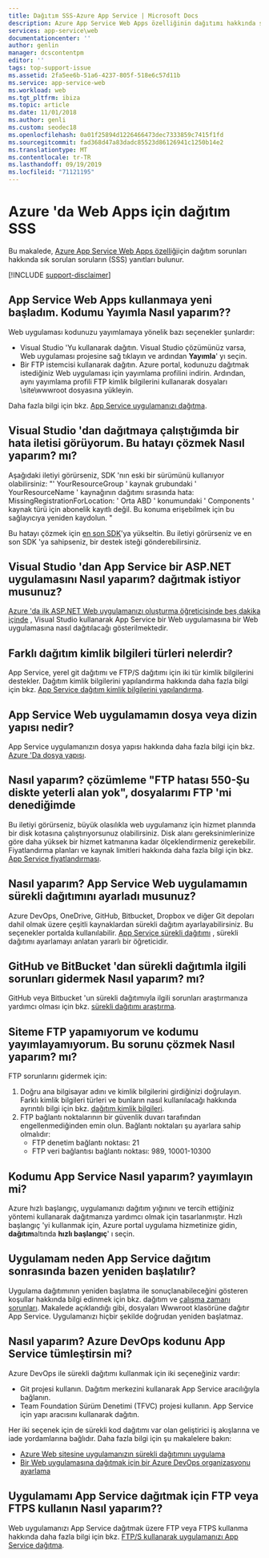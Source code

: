 ```yaml
---
title: Dağıtım SSS-Azure App Service | Microsoft Docs
description: Azure App Service Web Apps özelliğinin dağıtımı hakkında sık sorulan soruların yanıtlarını alın.
services: app-service\web
documentationcenter: ''
author: genlin
manager: dcscontentpm
editor: ''
tags: top-support-issue
ms.assetid: 2fa5ee6b-51a6-4237-805f-518e6c57d11b
ms.service: app-service-web
ms.workload: web
ms.tgt_pltfrm: ibiza
ms.topic: article
ms.date: 11/01/2018
ms.author: genli
ms.custom: seodec18
ms.openlocfilehash: 0a01f25894d1226466473dec7333859c7415f1fd
ms.sourcegitcommit: fad368d47a83dadc85523d86126941c1250b14e2
ms.translationtype: MT
ms.contentlocale: tr-TR
ms.lasthandoff: 09/19/2019
ms.locfileid: "71121195"
---
```

# <a name="deployment-faqs-for-web-apps-in-azure"></a>Azure 'da Web Apps için dağıtım SSS

Bu makalede, [Azure App Service Web Apps özelliği](https://azure.microsoft.com/services/app-service/web/)için dağıtım sorunları hakkında sık sorulan soruların (SSS) yanıtları bulunur.

[!INCLUDE [support-disclaimer](../../includes/support-disclaimer.md)]

## <a name="i-am-just-getting-started-with-app-service-web-apps-how-do-i-publish-my-code"></a>App Service Web Apps kullanmaya yeni başladım. Kodumu Yayımla Nasıl yaparım??

Web uygulaması kodunuzu yayımlamaya yönelik bazı seçenekler şunlardır:

*   Visual Studio 'Yu kullanarak dağıtın. Visual Studio çözümünüz varsa, Web uygulaması projesine sağ tıklayın ve ardından **Yayımla**' yı seçin.
*   Bir FTP istemcisi kullanarak dağıtın. Azure portal, kodunuzu dağıtmak istediğiniz Web uygulaması için yayımlama profilini indirin. Ardından, aynı yayımlama profili FTP kimlik bilgilerini kullanarak dosyaları \site\wwwroot dosyasına yükleyin.

Daha fazla bilgi için bkz. [App Service uygulamanızı dağıtma](deploy-local-git.md).

## <a name="i-see-an-error-message-when-i-try-to-deploy-from-visual-studio-how-do-i-resolve-this-error"></a>Visual Studio 'dan dağıtmaya çalıştığımda bir hata iletisi görüyorum. Bu hatayı çözmek Nasıl yaparım? mı?

Aşağıdaki iletiyi görürseniz, SDK 'nın eski bir sürümünü kullanıyor olabilirsiniz: "' YourResourceGroup ' kaynak grubundaki ' YourResourceName ' kaynağının dağıtımı sırasında hata: MissingRegistrationForLocation: ' Orta ABD ' konumundaki ' Components ' kaynak türü için abonelik kayıtlı değil. Bu konuma erişebilmek için bu sağlayıcıya yeniden kaydolun. " 

Bu hatayı çözmek için [en son SDK](https://azure.microsoft.com/downloads/)'ya yükseltin. Bu iletiyi görürseniz ve en son SDK 'ya sahipseniz, bir destek isteği gönderebilirsiniz.

## <a name="how-do-i-deploy-an-aspnet-application-from-visual-studio-to-app-service"></a>Visual Studio 'dan App Service bir ASP.NET uygulamasını Nasıl yaparım? dağıtmak istiyor musunuz?
<a id="deployasp"></a>

[Azure 'da ilk ASP.NET Web uygulamanızı oluşturma öğreticisinde beş dakika içinde](app-service-web-get-started-dotnet.md) , Visual Studio kullanarak App Service bir Web uygulamasına bir Web uygulamasına nasıl dağıtılacağı gösterilmektedir.

## <a name="what-are-the-different-types-of-deployment-credentials"></a>Farklı dağıtım kimlik bilgileri türleri nelerdir?

App Service, yerel git dağıtımı ve FTP/S dağıtımı için iki tür kimlik bilgilerini destekler. Dağıtım kimlik bilgilerini yapılandırma hakkında daha fazla bilgi için bkz. [App Service dağıtım kimlik bilgilerini yapılandırma](deploy-configure-credentials.md).

## <a name="what-is-the-file-or-directory-structure-of-my-app-service-web-app"></a>App Service Web uygulamamın dosya veya dizin yapısı nedir?

App Service uygulamanızın dosya yapısı hakkında daha fazla bilgi için bkz. [Azure 'Da dosya yapısı](https://github.com/projectkudu/kudu/wiki/File-structure-on-azure).

## <a name="how-do-i-resolve-ftp-error-550---there-is-not-enough-space-on-the-disk-when-i-try-to-ftp-my-files"></a>Nasıl yaparım? çözümleme "FTP hatası 550-Şu diskte yeterli alan yok", dosyalarımı FTP 'mi denediğimde

Bu iletiyi görürseniz, büyük olasılıkla web uygulamanız için hizmet planında bir disk kotasına çalıştırıyorsunuz olabilirsiniz. Disk alanı gereksinimlerinize göre daha yüksek bir hizmet katmanına kadar ölçeklendirmeniz gerekebilir. Fiyatlandırma planları ve kaynak limitleri hakkında daha fazla bilgi için bkz. [App Service fiyatlandırması](https://azure.microsoft.com/pricing/details/app-service/).

## <a name="how-do-i-set-up-continuous-deployment-for-my-app-service-web-app"></a>Nasıl yaparım? App Service Web uygulamamın sürekli dağıtımını ayarladı musunuz?

Azure DevOps, OneDrive, GitHub, Bitbucket, Dropbox ve diğer Git depoları dahil olmak üzere çeşitli kaynaklardan sürekli dağıtım ayarlayabilirsiniz. Bu seçenekler portalda kullanılabilir. [App Service sürekli dağıtımı](deploy-continuous-deployment.md) , sürekli dağıtımı ayarlamayı anlatan yararlı bir öğreticidir.

## <a name="how-do-i-troubleshoot-issues-with-continuous-deployment-from-github-and-bitbucket"></a>GitHub ve BitBucket 'dan sürekli dağıtımla ilgili sorunları gidermek Nasıl yaparım? mı?

GitHub veya Bitbucket 'un sürekli dağıtımıyla ilgili sorunları araştırmanıza yardımcı olması için bkz. [sürekli dağıtımı araştırma](https://github.com/projectkudu/kudu/wiki/Investigating-continuous-deployment).

## <a name="i-cant-ftp-to-my-site-and-publish-my-code-how-do-i-resolve-this-issue"></a>Siteme FTP yapamıyorum ve kodumu yayımlayamıyorum. Bu sorunu çözmek Nasıl yaparım? mı?

FTP sorunlarını gidermek için:

1. Doğru ana bilgisayar adını ve kimlik bilgilerini girdiğinizi doğrulayın. Farklı kimlik bilgileri türleri ve bunların nasıl kullanılacağı hakkında ayrıntılı bilgi için bkz. [dağıtım kimlik bilgileri](https://github.com/projectkudu/kudu/wiki/Deployment-credentials).
2. FTP bağlantı noktalarının bir güvenlik duvarı tarafından engellenmediğinden emin olun. Bağlantı noktaları şu ayarlara sahip olmalıdır:
    * FTP denetim bağlantı noktası: 21
    * FTP veri bağlantısı bağlantı noktası: 989, 10001-10300

## <a name="how-do-i-publish-my-code-to-app-service"></a>Kodumu App Service Nasıl yaparım? yayımlayın mi?

Azure hızlı başlangıç, uygulamanızı dağıtım yığınını ve tercih ettiğiniz yöntemi kullanarak dağıtmanıza yardımcı olmak için tasarlanmıştır. Hızlı başlangıç 'yi kullanmak için, Azure portal uygulama hizmetinize gidin, **dağıtım**altında **hızlı başlangıç**' ı seçin.

## <a name="why-does-my-app-sometimes-restart-after-deployment-to-app-service"></a>Uygulamam neden App Service dağıtım sonrasında bazen yeniden başlatılır?

Uygulama dağıtımının yeniden başlatma ile sonuçlanabileceğini gösteren koşullar hakkında bilgi edinmek için bkz. dağıtım ve [çalışma zamanı sorunları](https://github.com/projectkudu/kudu/wiki/Deployment-vs-runtime-issues#deployments-and-web-app-restarts"). Makalede açıklandığı gibi, dosyaları Wwwroot klasörüne dağıtır App Service. Uygulamanızı hiçbir şekilde doğrudan yeniden başlatmaz.

## <a name="how-do-i-integrate-azure-devops-code-with-app-service"></a>Nasıl yaparım? Azure DevOps kodunu App Service tümleştirsin mi?

Azure DevOps ile sürekli dağıtımı kullanmak için iki seçeneğiniz vardır:

*   Git projesi kullanın. Dağıtım merkezini kullanarak App Service aracılığıyla bağlanın.
*   Team Foundation Sürüm Denetimi (TFVC) projesi kullanın. App Service için yapı aracısını kullanarak dağıtın.

Her iki seçenek için de sürekli kod dağıtımı var olan geliştirici iş akışlarına ve iade yordamlarına bağlıdır. Daha fazla bilgi için şu makalelere bakın: 

*   [Azure Web sitesine uygulamanızın sürekli dağıtımını uygulama](https://www.visualstudio.com/docs/release/examples/azure/azure-web-apps-from-build-and-release-hubs)
*   [Bir Web uygulamasına dağıtmak için bir Azure DevOps organizasyonu ayarlama](https://github.com/projectkudu/kudu/wiki/Setting-up-a-VSTS-account-so-it-can-deploy-to-a-Web-App)

## <a name="how-do-i-use-ftp-or-ftps-to-deploy-my-app-to-app-service"></a>Uygulamamı App Service dağıtmak için FTP veya FTPS kullanın Nasıl yaparım??

Web uygulamanızı App Service dağıtmak üzere FTP veya FTPS kullanma hakkında daha fazla bilgi için bkz. [FTP/S kullanarak uygulamanızı App Service dağıtma](deploy-ftp.md).
